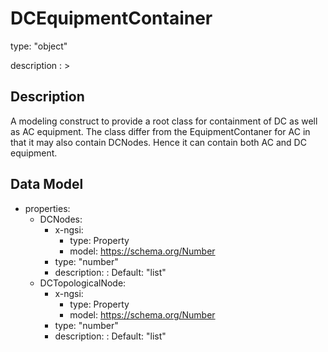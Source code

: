 # DCEquipmentContainer
type: "object"
description : >
## Description
A modeling construct to provide a root class for containment of DC as well as AC equipment. The class differ from the EquipmentContaner for AC in that it may also contain DCNodes. Hence it can contain both AC and DC equipment.

## Data Model
  - properties:
    - DCNodes:
      - x-ngsi:
        - type: Property
        - model: https://schema.org/Number
      - type: "number"
      - description: :  Default: "list"
    - DCTopologicalNode:
      - x-ngsi:
        - type: Property
        - model: https://schema.org/Number
      - type: "number"
      - description: :  Default: "list"

